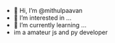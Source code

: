 - 👋 Hi, I’m @mithulpaavan
- 👀 I’m interested in ...
- 🌱 I’m currently learning ...
- im a amateur js and py developer

<!---
mithulpaavan/mithulpaavan is a ✨ special ✨ repository because its `README.md` (this file) appears on your GitHub profile.
You can click the Preview link to take a look at your changes.
--->
